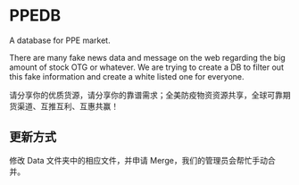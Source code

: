 # PPEDB
A database for PPE market.

There are many fake news data and message on the web regarding the big amount of stock OTG or whatever.
We are trying to create a DB to filter out this fake information and create a white listed one for everyone.

请分享你的优质货源，请分享你的靠谱需求；全美防疫物资资源共享，全球可靠期货渠道、互推互利、互惠共赢！

## 更新方式
修改 Data 文件夹中的相应文件，并申请 Merge，我们的管理员会帮忙手动合并。
